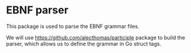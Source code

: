 # EBNF parser

This package is used to parse the EBNF grammar files.

We will use https://github.com/alecthomas/participle package to build the parser, which allows us to define the grammar
in Go struct tags.